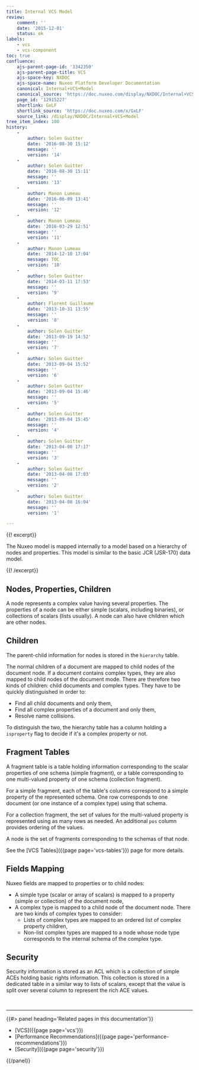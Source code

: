 ```yaml
---
title: Internal VCS Model
review:
    comment: ''
    date: '2015-12-01'
    status: ok
labels:
    - vcs
    - vcs-component
toc: true
confluence:
    ajs-parent-page-id: '3342350'
    ajs-parent-page-title: VCS
    ajs-space-key: NXDOC
    ajs-space-name: Nuxeo Platform Developer Documentation
    canonical: Internal+VCS+Model
    canonical_source: 'https://doc.nuxeo.com/display/NXDOC/Internal+VCS+Model'
    page_id: '12915227'
    shortlink: GxLF
    shortlink_source: 'https://doc.nuxeo.com/x/GxLF'
    source_link: /display/NXDOC/Internal+VCS+Model
tree_item_index: 100
history:
    -
        author: Solen Guitter
        date: '2016-08-30 15:12'
        message: ''
        version: '14'
    -
        author: Solen Guitter
        date: '2016-08-30 15:11'
        message: ''
        version: '13'
    -
        author: Manon Lumeau
        date: '2016-06-09 13:41'
        message: ''
        version: '12'
    -
        author: Manon Lumeau
        date: '2016-03-29 12:51'
        message: ''
        version: '11'
    -
        author: Manon Lumeau
        date: '2014-12-10 17:04'
        message: TOC
        version: '10'
    -
        author: Solen Guitter
        date: '2014-03-11 17:53'
        message: ''
        version: '9'
    -
        author: Florent Guillaume
        date: '2013-10-31 13:55'
        message: ''
        version: '8'
    -
        author: Solen Guitter
        date: '2013-09-19 14:52'
        message: ''
        version: '7'
    -
        author: Solen Guitter
        date: '2013-09-04 15:52'
        message: ''
        version: '6'
    -
        author: Solen Guitter
        date: '2013-09-04 15:46'
        message: ''
        version: '5'
    -
        author: Solen Guitter
        date: '2013-09-04 15:45'
        message: ''
        version: '4'
    -
        author: Solen Guitter
        date: '2013-04-08 17:17'
        message: ''
        version: '3'
    -
        author: Solen Guitter
        date: '2013-04-08 17:03'
        message: ''
        version: '2'
    -
        author: Solen Guitter
        date: '2013-04-08 16:04'
        message: ''
        version: '1'

---
```

{{! excerpt}}

The Nuxeo model is mapped internally to a model based on a hierarchy of nodes and properties. This model is similar to the basic JCR (JSR-170) data model.

{{! /excerpt}}

## Nodes, Properties, Children

A node represents a complex value having several properties. The properties of a node can be either simple (scalars, including binaries), or collections of scalars (lists usually). A node can also have children which are other nodes.

## Children

The parent-child information for nodes is stored in the `hierarchy` table.

The normal children of a document are mapped to child nodes of the document node. If a document contains complex types, they are also mapped to child nodes of the document mode. There are therefore two kinds of children: child documents and complex types. They have to be quickly distinguished in order to:

*   Find all child documents and only them,
*   Find all complex properties of a document and only them,
*   Resolve name collisions.

To distinguish the two, the hierarchy table has a column holding a `isproperty` flag to decide if it's a complex property or not.

## Fragment Tables

A fragment table is a table holding information corresponding to the scalar properties of one schema (simple fragment), or a table corresponding to one multi-valued property of one schema (collection fragment).

For a simple fragment, each of the table's columns correspond to a simple property of the represented schema. One row corresponds to one document (or one instance of a complex type) using that schema.

For a collection fragment, the set of values for the multi-valued property is represented using as many rows as needed. An additional `pos` column provides ordering of the values.

A node is the set of fragments corresponding to the schemas of that node.

See the [VCS Tables]({{page page='vcs-tables'}}) page for more details.

## Fields Mapping

Nuxeo fields are mapped to properties or to child nodes:

*   A simple type (scalar or array of scalars) is mapped to a property (simple or collection) of the document node,
*   A complex type is mapped to a child node of the document node. There are two kinds of complex types to consider:
    *   Lists of complex types are mapped to an ordered list of complex property children,
    *   Non-list complex types are mapped to a node whose node type corresponds to the internal schema of the complex type.

## Security

Security information is stored as an ACL which is a collection of simple ACEs holding basic rights information. This collection is stored in a dedicated table in a similar way to lists of scalars, except that the value is split over several column to represent the rich ACE values.

&nbsp;

* * *

<div class="row" data-equalizer data-equalize-on="medium"><div class="column medium-6">{{#> panel heading='Related pages in this documentation'}}

- [VCS]({{page page='vcs'}})
- [Performance Recommendations]({{page page='performance-recommendations'}})
- [Security]({{page page='security'}})

{{/panel}}</div><div class="column medium-6">

&nbsp;

</div></div>
